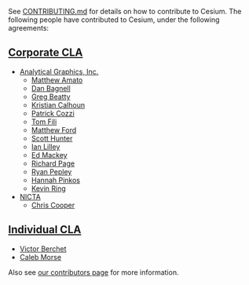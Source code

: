 See [CONTRIBUTING.md](CONTRIBUTING.md) for details on how to contribute to Cesium.  The following people have contributed to Cesium, under the following agreements:

## [Corporate CLA](http://www.agi.com/licenses/corporate-cla-agi-v1.0.txt)

* [Analytical Graphics, Inc.](http://www.agi.com/)
   * [Matthew Amato](https://github.com/mramato)
   * [Dan Bagnell](https://github.com/bagnell)
   * [Greg Beatty](https://github.com/gbeatty)
   * [Kristian Calhoun](https://github.com/kristiancalhoun)
   * [Patrick Cozzi](https://github.com/pjcozzi)
   * [Tom Fili](https://github.com/tfili)
   * [Matthew Ford](https://github.com/mrmattf)
   * [Scott Hunter](https://github.com/shunter)
   * [Ian Lilley](https://github.com/IanLilleyT)
   * [Ed Mackey](https://github.com/emackey)
   * [Richard Page](https://github.com/rcpage3)
   * [Ryan Pepley](https://github.com/RyanPepley)
   * [Hannah Pinkos](https://github.com/hpinkos)
   * [Kevin Ring](https://github.com/kring)
* [NICTA](http://www.nicta.com.au/)
   * [Chris Cooper](https://github.com/chris-cooper)

## [Individual CLA](http://www.agi.com/licenses/individual-cla-agi-v1.0.txt)
* [Victor Berchet](https://github.com/vicb)
* [Caleb Morse](https://github.com/cmorse)

Also see [our contributors page](http://cesium.agi.com/contributors.html) for more information.
